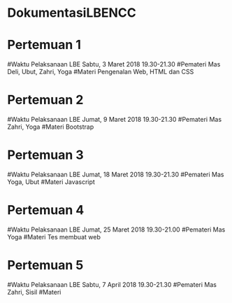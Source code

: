 # DokumentasiLBENCC

# Pertemuan 1
#Waktu Pelaksanaan LBE
  Sabtu, 3 Maret 2018 19.30-21.30
#Pemateri
  Mas Deli, Ubut, Zahri, Yoga
#Materi
  Pengenalan Web, HTML dan CSS

# Pertemuan 2
#Waktu Pelaksanaan LBE
  Jumat, 9 Maret 2018 19.30-21.30
#Pemateri
  Mas Zahri, Yoga
#Materi
  Bootstrap
  
# Pertemuan 3
#Waktu Pelaksanaan LBE
  Jumat, 18 Maret 2018 19.30-21.30
#Pemateri
  Mas Yoga, Ubut
#Materi
  Javascript
 
# Pertemuan 4
#Waktu Pelaksanaan LBE
  Jumat, 25 Maret 2018 19.30-21.00
#Pemateri
  Mas Yoga
#Materi
  Tes membuat web
  
# Pertemuan 5
#Waktu Pelaksanaan LBE
  Sabtu, 7 April 2018 19.30-21.30
#Pemateri
  Mas Zahri, Sisil
#Materi
  

